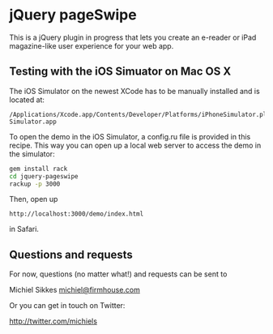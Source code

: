 # jQuery pageSwipe

This is a jQuery plugin in progress that lets you create an e-reader or iPad
magazine-like user experience for your web app.

## Testing with the iOS Simuator on Mac OS X

The iOS Simulator on the newest XCode has to be manually installed and is
located at:

```
/Applications/Xcode.app/Contents/Developer/Platforms/iPhoneSimulator.platform/Developer/iPhone Simulator.app
```

To open the demo in the iOS Simulator, a config.ru file is provided in this
recipe. This way you can open up a local web server to access the demo in the
simulator:

``` sh
gem install rack
cd jquery-pageswipe
rackup -p 3000
```

Then, open up

  `http://localhost:3000/demo/index.html`
  
in Safari.

## Questions and requests

For now, questions (no matter what!) and requests can be sent to

  Michiel Sikkes <michiel@firmhouse.com>
  
Or you can get in touch on Twitter:

  http://twitter.com/michiels